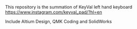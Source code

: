 This repository is the summation of KeyVal left hand keyboard 
https://www.instagram.com/keyval_pad/?hl=en

Include Altium Design, QMK Coding and SolidWorks
